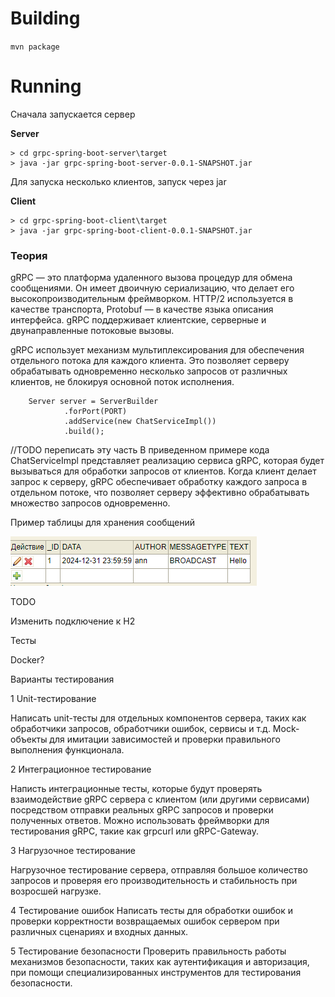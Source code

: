 Building
========
`mvn package`

Running
=======
Сначала запускается сервер

**Server**
```
> cd grpc-spring-boot-server\target
> java -jar grpc-spring-boot-server-0.0.1-SNAPSHOT.jar
```
Для запуска несколько клиентов, запуск через jar

**Client**
```
> cd grpc-spring-boot-client\target
> java -jar grpc-spring-boot-client-0.0.1-SNAPSHOT.jar
```

### Теория ###
gRPC — это платформа удаленного вызова процедур для обмена сообщениями. Он имеет двоичную сериализацию, 
что делает его высокопроизводительным фреймворком. HTTP/2 используется в качестве транспорта, 
Protobuf — в качестве языка описания интерфейса. gRPC поддерживает клиентские, серверные и двунаправленные 
потоковые вызовы.

gRPC использует механизм мультиплексирования для обеспечения отдельного потока для каждого клиента. 
Это позволяет серверу обрабатывать одновременно несколько запросов от различных клиентов, не блокируя основной 
поток исполнения.

        Server server = ServerBuilder
                .forPort(PORT)
                .addService(new ChatServiceImpl())
                .build();

//TODO переписать эту часть
В приведенном примере кода ChatServiceImpl представляет реализацию сервиса gRPC, которая будет вызываться 
для обработки запросов от клиентов. Когда клиент делает запрос к серверу, gRPC обеспечивает обработку каждого 
запроса в отдельном потоке, что позволяет серверу эффективно обрабатывать множество запросов одновременно.

Пример таблицы для хранения сообщений

![img.png](img.png)

TODO

Изменить подключение к Н2 

Тесты 

Docker?

Варианты тестирования

1 Unit-тестирование

Написать unit-тесты для отдельных компонентов сервера, таких как обработчики запросов, 
обработчики ошибок, сервисы и т.д. Mock-объекты для имитации зависимостей 
и проверки правильного выполнения функционала.

2 Интеграционное тестирование

Написть интеграционные тесты, которые будут проверять взаимодействие gRPC сервера с
клиентом (или другими сервисами) посредством отправки реальных gRPC запросов и проверки 
полученных ответов. Можно использовать фреймворки для тестирования gRPC, такие как 
grpcurl или gRPC-Gateway.

3 Нагрузочное тестирование

Нагрузочное тестирование сервера, отправляя большое количество запросов и 
проверяя его производительность и стабильность при возросшей нагрузке.

4 Тестирование ошибок
Написать тесты для обработки ошибок и проверки корректности возвращаемых ошибок 
сервером при различных сценариях и входных данных.

5 Тестирование безопасности
Проверить правильность работы механизмов безопасности, таких как аутентификация 
и авторизация, при помощи специализированных инструментов для тестирования безопасности.